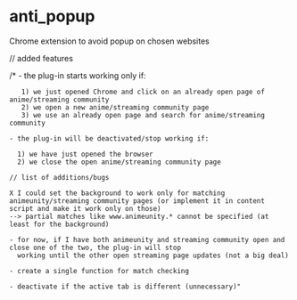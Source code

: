 # anti_popup
Chrome extension to avoid popup on chosen websites


//               added features

/*   - the plug-in starts working only if:

       1) we just opened Chrome and click on an already open page of anime/streaming community
       2) we open a new anime/streaming community page
       3) we use an already open page and search for anime/streaming community

    - the plug-in will be deactivated/stop working if:

      1) we have just opened the browser
      2) we close the open anime/streaming community page

    // list of additions/bugs

    X I could set the background to work only for matching animeunity/streaming community pages (or implement it in content script and make it work only on those)
    --> partial matches like www.animeunity.* cannot be specified (at least for the background)
    
    - for now, if I have both animeunity and streaming community open and close one of the two, the plug-in will stop
      working until the other open streaming page updates (not a big deal)

    - create a single function for match checking 

    - deactivate if the active tab is different (unnecessary)"
